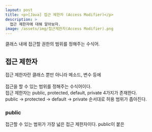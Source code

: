 ```yaml
---
layout: post
title: <p>[Java] 접근 제한자 (Access Modifier)</p>
description: >
  접근 제한자에 대해 알아보자.
image: /assets/img/접근제한자(Access Modifier).png
---
```

 클래스 내에 접근할 권한의 범위를 정해주는 수식어.

## 접근 제한자
 접근 제한자란 클래스 뿐만 아니라 메소드, 변수 등에 <br>  
 접근을 할 수 있는 범위를 정해주는 수식어이다. <br>
 접근 제한자는 public, protected, default, private 4가지가 존재한다. <br>
 public -> protected -> default -> private 순서대로 허용 범위가 좁아진다.

### public
 접근할 수 있는 범위가 가장 넓은 접근 제한자이다.
 public이 붙은 
